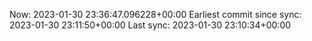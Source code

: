Now: 2023-01-30 23:36:47.096228+00:00 Earliest commit since sync: 2023-01-30 23:11:50+00:00 Last sync: 2023-01-30 23:10:34+00:00
